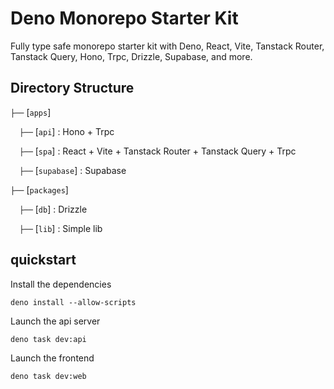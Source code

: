# Deno Monorepo Starter Kit

Fully type safe monorepo starter kit with Deno, React, Vite, Tanstack Router, Tanstack Query, Hono, Trpc, Drizzle, Supabase, and more.

## Directory Structure

`├──` [`apps`]

`  ├──` [`api`] : Hono + Trpc

`  ├──` [`spa`] : React + Vite + Tanstack Router + Tanstack Query + Trpc

`  ├──` [`supabase`] : Supabase

`├──` [`packages`]

`  ├──` [`db`] : Drizzle

`  ├──` [`lib`] : Simple lib

## quickstart

Install the dependencies

```shell
deno install --allow-scripts
```

Launch the api server

```shell
deno task dev:api
```

Launch the frontend

```shell
deno task dev:web
```

